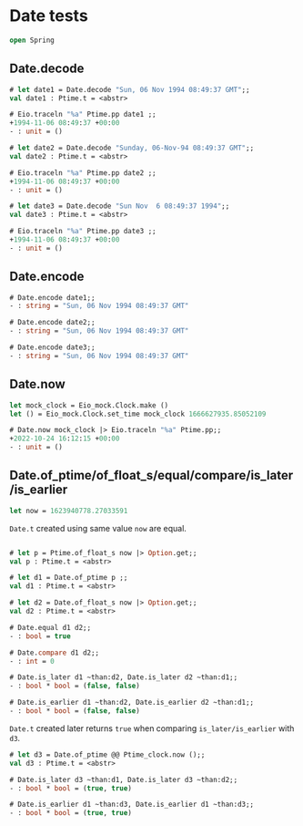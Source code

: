 # Date tests

```ocaml
open Spring
```

## Date.decode

```ocaml
# let date1 = Date.decode "Sun, 06 Nov 1994 08:49:37 GMT";;
val date1 : Ptime.t = <abstr>

# Eio.traceln "%a" Ptime.pp date1 ;;
+1994-11-06 08:49:37 +00:00
- : unit = ()

# let date2 = Date.decode "Sunday, 06-Nov-94 08:49:37 GMT";;
val date2 : Ptime.t = <abstr>

# Eio.traceln "%a" Ptime.pp date2 ;;
+1994-11-06 08:49:37 +00:00
- : unit = ()

# let date3 = Date.decode "Sun Nov  6 08:49:37 1994";;
val date3 : Ptime.t = <abstr>

# Eio.traceln "%a" Ptime.pp date3 ;;
+1994-11-06 08:49:37 +00:00
- : unit = ()
```

## Date.encode

```ocaml
# Date.encode date1;;
- : string = "Sun, 06 Nov 1994 08:49:37 GMT"

# Date.encode date2;;
- : string = "Sun, 06 Nov 1994 08:49:37 GMT"

# Date.encode date3;;
- : string = "Sun, 06 Nov 1994 08:49:37 GMT"
```

## Date.now 

```ocaml
let mock_clock = Eio_mock.Clock.make ()
let () = Eio_mock.Clock.set_time mock_clock 1666627935.85052109
```

```ocaml
# Date.now mock_clock |> Eio.traceln "%a" Ptime.pp;; 
+2022-10-24 16:12:15 +00:00
- : unit = ()
```

## Date.of_ptime/of_float_s/equal/compare/is_later/is_earlier

```ocaml
let now = 1623940778.27033591
```

`Date.t` created using same value `now` are equal.

```ocaml

# let p = Ptime.of_float_s now |> Option.get;;
val p : Ptime.t = <abstr>

# let d1 = Date.of_ptime p ;;
val d1 : Ptime.t = <abstr>

# let d2 = Date.of_float_s now |> Option.get;;
val d2 : Ptime.t = <abstr>

# Date.equal d1 d2;;
- : bool = true

# Date.compare d1 d2;;
- : int = 0

# Date.is_later d1 ~than:d2, Date.is_later d2 ~than:d1;;
- : bool * bool = (false, false)

# Date.is_earlier d1 ~than:d2, Date.is_earlier d2 ~than:d1;;
- : bool * bool = (false, false)
```

`Date.t` created later returns `true` when comparing `is_later/is_earlier` with `d3`.

```ocaml
# let d3 = Date.of_ptime @@ Ptime_clock.now ();;
val d3 : Ptime.t = <abstr>

# Date.is_later d3 ~than:d1, Date.is_later d3 ~than:d2;;
- : bool * bool = (true, true)

# Date.is_earlier d1 ~than:d3, Date.is_earlier d1 ~than:d3;;
- : bool * bool = (true, true)
```
